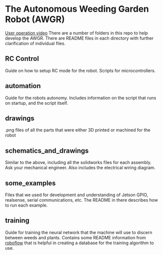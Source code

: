 # The Autonomous Weeding Garden Robot (AWGR)

[User operation video](https://drive.google.com/file/d/1jZLO9X0hrXnLbDT-zOZEFcToG8p_CPjy/view?usp=sharing)
There are a number of folders in this repo to help develop the AWGR. There are README files in each directory with further clarification of individual files. 
## RC Control 
Guide on how to setup RC mode for the robot. Scripts for microcontrollers.
## automation 
Guide for the robots autonomy. Includes information on the script that runs on startup, and the script itself. 
## drawings
.png files of all the parts that were either 3D printed or machined for the robot 
## schematics_and_drawings
Similar to the above, including all the solidworks files for each assembly. Ask your mechanical engineer. Also includes the electrical wiring diagram. 
## some_examples 
Files that we used for development and understanding of Jetson GPIO, realsense, serial communications, etc. The README in there describes how to run each example. 
## training 
Guide for training the neural network that the machine will use to discern between weeds and plants. Contains some README information from [roboflow](https://app.roboflow.com) that is helpful in creating a database for the training algorithm to use. 
